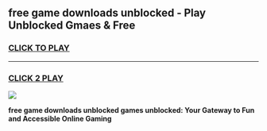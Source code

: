 
## free game downloads unblocked - Play Unblocked Gmaes & Free
<h3>
<a href="https://premium.freeplayer.one?title=free_game_downloads_unblocked&ref=20F">CLICK TO PLAY</a></h3>
<hr>

<h3>
<a href="https://premium.freeplayer.one?title=free_game_downloads_unblocked&ref=20F">CLICK 2 PLAY</a>
  
</h3>

<a href="https://premium.freeplayer.one?title=free_game_downloads_unblocked&ref=20F/"><img src="https://clearcache.store/games.png"></a>


**free game downloads unblocked games unblocked: Your Gateway to Fun and Accessible Online Gaming**
